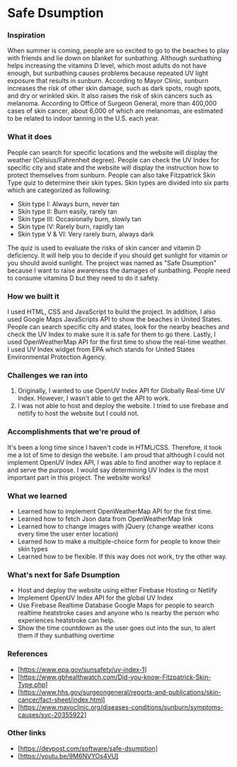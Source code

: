 <h1>Safe Dsumption</h1>

### Inspiration
When summer is coming, people are so excited to go to the beaches to play with friends and lie down on blanket for sunbathing. Although sunbathing helps increasing the vitamins D level, which most adults do not have enough, but sunbathing causes problems because repeated UV light exposure that results in sunburn. According to Mayor Clinic,  sunburn increases the risk of other skin damage, such as dark spots, rough spots, and dry or wrinkled skin. It also raises the risk of skin cancers such as melanoma. According to Office of Surgeon General, more than 400,000 cases of skin cancer, about 6,000 of which are melanomas, are estimated to be related to indoor tanning in the U.S. each year. 

### What it does
People can search for specific locations and the website will display the weather (Celsius/Fahrenheit degree). People can check the UV Index for specific city and state and the website will display the instruction how to protect themselves from sunburn. People can also take Fitzpatrick Skin Type quiz to determine their skin types. Skin types are divided into six parts which are categorized as following: 

- Skin type I: Always burn, never tan
- Skin type II: Burn easily, rarely tan
- Skin type III: Occasionally burn, slowly tan
- Skin type IV: Rarely burn, rapidly tan
- Skin type V & VI: Very rarely burn, always dark

The quiz is used to evaluate the risks of skin cancer and vitamin D deficiency. It will help you to decide if you should get sunlight for vitamin or you should avoid sunlight. 
The project was named as "Safe Dsumption" because I want to raise awareness the damages of sunbathing. People need to consume vitamins D but they need to do it safety. 

### How we built it
I used HTML, CSS and JavaScript to build the project. In addition, I also used Google Maps JavaScripts API to show the beaches in United States. People can search specific city and states, look for the nearby beaches and check the UV Index to make sure it is safe for them to go there. Lastly, I used OpenWeatherMap API for the first time to show the real-time weather. I used UV Index widget from EPA which stands for United States Environmental Protection Agency. 

### Challenges we ran into
1. Originally, I wanted to use OpenUV Index API for Globally Real-time UV Index. However, I wasn't able to get the API to work. 
2. I was not able to host and deploy the website. I tried to use firebase and netlify to host the website but I could not. 

### Accomplishments that we're proud of
It's been a long time since I haven't code in HTML/CSS. Therefore, it took me a lot of time to design the website.  I am proud that although I could not implement OpenUV Index API, I was able to find another way to replace it and serve the purpose. I would say determining UV Index is the most important part in this project. The website works! 

### What we learned
- Learned how to implement OpenWeatherMap API for the first time. 
- Learned how to fetch Json data from OpenWeatherMap link
- Learned how to change images with jQuery (change weather icons every time the user enter location)
- Learned how to make a multiple-choice form for people to know their skin types
- Learned how to be flexible. If this way does not work, try the other way.

### What's next for Safe Dsumption
- Host and deploy the website using either Firebase Hosting or Netlify
- Implement OpenUV Index API for the global UV Index
- Use Firebase Realtime Database Google Maps for people to search realtime heatstroke cases and anyone who is nearby the person who experiences heatstroke can help. 
- Show the time countdown as the user goes out into the sun, to alert them if they sunbathing overtime

### References
- [https://www.epa.gov/sunsafety/uv-index-1]
- [https://www.gbhealthwatch.com/Did-you-know-Fitzpatrick-Skin-Type.php]
- [https://www.hhs.gov/surgeongeneral/reports-and-publications/skin-cancer/fact-sheet/index.html]
- [https://www.mayoclinic.org/diseases-conditions/sunburn/symptoms-causes/syc-20355922]

### Other links
- [https://devpost.com/software/safe-dsumption]
- [https://youtu.be/9M6NVYOs4VU]

